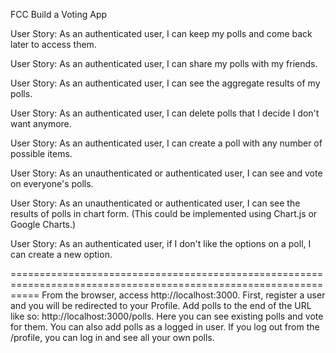 
FCC Build a Voting App

User Story: As an authenticated user, I can keep my polls and come back later to access them.

User Story: As an authenticated user, I can share my polls with my friends.

User Story: As an authenticated user, I can see the aggregate results of my polls.

User Story: As an authenticated user, I can delete polls that I decide I don't want anymore.

User Story: As an authenticated user, I can create a poll with any number of possible items.

User Story: As an unauthenticated or authenticated user, I can see and vote on everyone's polls.

User Story: As an unauthenticated or authenticated user, I can see the results of polls in chart form. (This could be implemented using Chart.js or Google Charts.)

User Story: As an authenticated user, if I don't like the options on a poll, I can create a new option.

=================================================================================================================
From the browser, access http://localhost:3000. First, register a user and you will be redirected to your Profile. 
Add polls to the end of the URL like so: http://localhost:3000/polls. 
Here you can see existing polls and vote for them. You can also add polls as a logged in user.
If you log out from the /profile, you can log in and see all your own polls.
